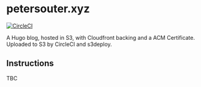 # petersouter.xyz

[![CircleCI](https://circleci.com/gh/petems/petersouter.xyz.svg?style=svg)](https://circleci.com/gh/petems/petersouter.xyz)

A Hugo blog, hosted in S3, with Cloudfront backing and a ACM Certificate. Uploaded to S3 by CircleCI and s3deploy.

## Instructions

TBC

